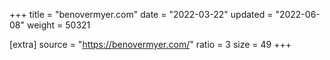 +++
title = "benovermyer.com"
date = "2022-03-22"
updated = "2022-06-08"
weight = 50321

[extra]
source = "https://benovermyer.com/"
ratio = 3
size = 49
+++
